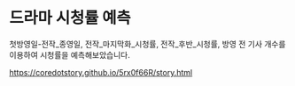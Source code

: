 드라마 시청률 예측
=====

첫방영일-전작_종영일, 전작_마지막화_시청률, 전작_후반_시청률, 방영 전 기사 개수를 이용하여 시청률을 예측해보았습니다.

<a href='https://coredotstory.github.io/5rx0f66R/story.html'>https://coredotstory.github.io/5rx0f66R/story.html</a>